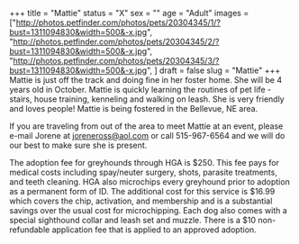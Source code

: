 +++
title = "Mattie"
status = "X"
sex = ""
age = "Adult"
images = ["http://photos.petfinder.com/photos/pets/20304345/1/?bust=1311094830&width=500&-x.jpg",
"http://photos.petfinder.com/photos/pets/20304345/2/?bust=1311094830&width=500&-x.jpg",
"http://photos.petfinder.com/photos/pets/20304345/3/?bust=1311094830&width=500&-x.jpg",
]
draft = false
slug = "Mattie"
+++
Mattie is just off the track and doing fine in her foster home. She will be 4 years old in October. Mattie is quickly learning the routines of pet life - stairs, house training, kenneling and walking on leash.  She is very friendly and loves people! Mattie is being fostered in the Bellevue, NE area.


If you are traveling from out of the area to meet Mattie at an event, please e-mail Jorene at joreneross@aol.com or call 515-967-6564 and we will do our best to make sure she is present.

The adoption fee for greyhounds through HGA is $250. This fee pays for medical costs including spay/neuter surgery, shots, parasite treatments, and teeth cleaning. HGA also microchips every greyhound prior to adoption as a permanent form of ID. The additional cost for this service is $16.99 which covers the chip, activation, and membership and is a substantial savings over the usual cost for microchipping. Each dog also comes with a special sighthound collar and leash set and muzzle. There is a $10 non-refundable application fee that is applied to an approved adoption.

